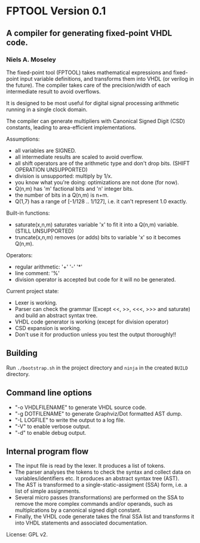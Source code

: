 # FPTOOL Version 0.1
## A compiler for generating fixed-point VHDL code.
### Niels A. Moseley

The fixed-point tool (FPTOOL) takes mathematical expressions and fixed-point input variable definitions, and transforms them into VHDL (or verilog in the future). The compiler takes care of the precision/width of each intermediate result to avoid overflows.

It is designed to be most useful for digital signal processing arithmetic running in a single clock domain.

The compiler can generate multipliers with Canonical Signed Digit (CSD) constants, leading to area-efficient implementations.

Assumptions:

- all variables are SIGNED.
- all intermediate results are scaled to avoid overflow.
- all shift operators are of the arithmetic type and don't drop bits. (SHIFT OPERATION UNSUPPORTED)
- division is unsupported: multiply by 1/x.
- you know what you're doing: optimizations are not done (for now).
- Q(n,m) has 'm' factional bits and 'n' integer bits.
- the number of bits in a Q(n,m) is n+m.
- Q(1,7) has a range of [-1/128 .. 1/127], i.e. it can't represent 1.0 exactly.

Built-in functions:

- saturate(x,n,m) saturates variable 'x' to fit it into a Q(n,m) variable. (STILL UNSUPPORTED)
- truncate(x,n,m) removes (or adds) bits to variable 'x' so it becomes Q(n,m).

Operators:

- regular arithmetic: '+' '-' '*'
- line comment: '%'
- division operator is accepted but code for it will no be generated.

Current project state:

- Lexer is working.
- Parser can check the grammar (Except <<, >>, <<<, >>> and saturate) and build an abstract syntax tree.
- VHDL code generator is working (except for division operator)
- CSD expansion is working.
- Don't use it for production unless you test the output thoroughly!!

## Building
Run `./bootstrap.sh` in the project directory and `ninja` in the created `BUILD` directory.

## Command line options

- "-o VHDLFILENAME" to generate VHDL source code.
- "-g DOTFILENAME" to generate Graphviz/Dot formatted AST dump.
- "-L LOGFILE" to write the output to a log file.
- "-V" to enable verbose output.
- "-d" to enable debug output.

## Internal program flow
* The input file is read by the lexer. It produces a list of tokens.
* The parser analyses the tokens to check the syntax and collect data on variables/identifiers etc. It produces an abstract syntax tree (AST).
* The AST is transformed to a single-static-assigment (SSA) form, i.e. a list of simple assignments.
* Several micro passes (transformations) are performed on the SSA to remove the more complex commands and/or operands, such as multiplcations by a canonical signed digit constant.
* Finally, the VHDL code generate takes the final SSA list and transforms it into VHDL statements and associated documentation.

License: GPL v2.
